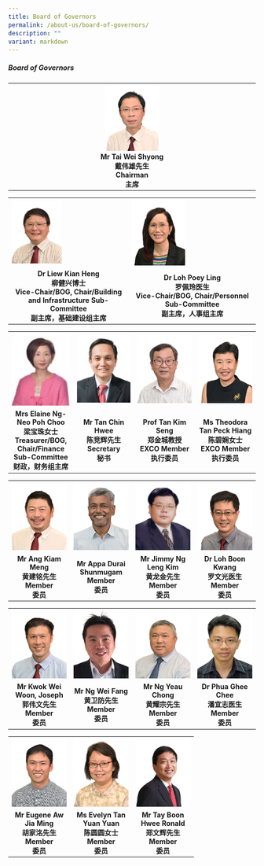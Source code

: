 ```yaml
---
title: Board of Governors
permalink: /about-us/board-of-governors/
description: ""
variant: markdown
---
```

##### Board of Governors

<table style="table-layout: fixed; width: 100%;">
  <tbody>
    <tr>
      <td style="width: 22%; text-align: center;">
        <img style="width: 22%;" src="/images/About%20Us/BOG/bog_chairman.jpg">
        <br>
        <strong>Mr Tai Wei Shyong<br>戴伟雄先生<br>Chairman<br>主席</strong>
      </td>
    </tr>
  </tbody>
</table>

<table style="table-layout: fixed; width: 100%;">
  <tbody>
    <tr>
      <td style="width: 22%; margin-left: 110px;">
        <img style="width: 44%;" src="/images/About%20Us/BOG/bog_vicechair1.jpg">
      </td>
      <td style="width: 22%; margin-left: 145px;">
        <img style="width: 44%;" src="/images/About%20Us/BOG/bog_vicechair2.jpg">
      </td>
    </tr>
    <tr>
      <td align="center">
        <strong>Dr Liew Kian Heng<br>柳健兴博士<br>Vice-Chair/BOG, Chair/Building and Infrastructure Sub-Committee<br>副主席，基础建设组主席</strong>
      </td>
      <td align="center">
        <strong>Dr Loh Poey Ling<br>罗佩玲医生<br>Vice-Chair/BOG, Chair/Personnel Sub-Committee<br>副主席，人事组主席</strong>
      </td>
    </tr>
  </tbody>
</table>



<table style="table-layout: fixed; width: 100%;">
  <tbody>
    <tr>
      <td style="width: 22%; margin-right: 15px;">
        <img style="width: 100%;" src="/images/About%20Us/BOG/bog_treasurer.jpg">
      </td>
      <td style="width: 22%; margin-right: 15px;">
        <img style="width: 100%;" src="/images/About%20Us/BOG/bog_secretary.jpg">
      </td>
      <td style="width: 22%; margin-right: 15px;">
        <img style="width: 100%;" src="/images/About%20Us/BOG/bog_exco1.jpg">
      </td>
      <td style="width: 22%; margin-right: 15px;">
        <img style="width: 100%;" src="/images/About%20Us/BOG/bog_exco2.jpg">
      </td>
    </tr>
    <tr>
      <td align="center"><strong>Mrs Elaine Ng-Neo Poh Choo<br>梁宝珠女士<br>Treasurer/BOG, Chair/Finance Sub-Committee<br>财政，财务组主席</strong></td>
      <td align="center"><strong>Mr Tan Chin Hwee<br>陈竞辉先生<br>Secretary<br>秘书</strong></td>
      <td align="center"><strong>Prof Tan Kim Seng<br>郑金城教授<br>EXCO Member<br>执行委员</strong></td>
      <td align="center"><strong>Ms Theodora Tan Peck Hiang<br>陈碧娴女士<br>EXCO Member<br>执行委员</strong></td>
    </tr>
  </tbody>
</table>

<table style="table-layout: fixed; width: 100%;">
  <tbody>
    <tr>
      <td style="width: 22%; margin-right: 15px;">
        <img style="width: 100%;" src="/images/About%20Us/BOG/bog_member1.jpg">
      </td>
      <td style="width: 22%; margin-right: 15px;">
        <img style="width: 100%;" src="/images/About%20Us/BOG/bog_member2.jpg">
      </td>
      <td style="width: 22%; margin-right: 15px;">
        <img style="width: 100%;" src="/images/About%20Us/BOG/bog_member3.jpg">
      </td>
      <td style="width: 22%; margin-right: 15px;">
        <img style="width: 100%;" src="/images/About%20Us/BOG/bog_member4.jpg">
      </td>
    </tr>
    <tr>
      <td align="center"><strong>Mr Ang Kiam Meng<br>黄建铭先生<br>Member<br>委员</strong></td>
      <td align="center"><strong>Mr Appa Durai Shunmugam<br>Member<br>委员</strong></td>
      <td align="center"><strong>Mr Jimmy Ng Leng Kim<br>黄龙金先生<br>Member<br>委员</strong></td>
      <td align="center"><strong>Dr Loh Boon Kwang<br>罗文光医生<br>Member<br>委员</strong></td>
    </tr>
  </tbody>
</table>


<table style="table-layout: fixed; width: 100%;">
  <tbody>
    <tr>
      <td style="width: 22%; margin-right: 15px;">
        <img style="width: 100%;" src="/images/About%20Us/BOG/bog_member5.jpg">
      </td>
      <td style="width: 22%; margin-right: 15px;">
        <img style="width: 100%;" src="/images/About%20Us/BOG/bog_member6.jpg">
      </td>
      <td style="width: 22%; margin-right: 15px;">
        <img style="width: 100%;" src="/images/About%20Us/BOG/bog_member7.jpg">
      </td>
      <td style="width: 22%; margin-right: 15px;">
        <img style="width: 100%;" src="/images/About%20Us/BOG/bog_member8.jpg">
      </td>
    </tr>
    <tr>
      <td align="center"><strong>Mr Kwok Wei Woon, Joseph<br>郭伟文先生<br>Member<br>委员</strong></td>
      <td align="center"><strong>Mr Ng Wei Fang<br>黄卫防先生<br>Member<br>委员</strong></td>
      <td align="center"><strong>Mr Ng Yeau Chong<br>黄耀宗先生<br>Member<br>委员</strong></td>
      <td align="center"><strong>Dr Phua Ghee Chee<br>潘宜志医生<br>Member<br>委员</strong></td>
    </tr>
  </tbody>
</table>


<table style="table-layout: fixed; width: 75%;">
  <tbody>
    <tr>
      <td style="width: 22%; margin-left: 40px;">
        <img style="width: 100%;" src="/images/About%20Us/BOG/bog_member9.jpg">
      </td>
      <td style="width: 22%; margin-left: 50px;">
        <img style="width: 100%;" src="/images/About%20Us/BOG/bog_member10.jpg">
      </td>
      <td style="width: 22%; margin-left: 60px;">
        <img style="width: 100%;" src="/images/About%20Us/BOG/bog_member11.jpg">
      </td>
    </tr>
    <tr>
      <td align="center"><strong>Mr Eugene Aw Jia Ming<br>胡家洺先生<br>Member<br>委员</strong></td>
      <td align="center"><strong>Ms Evelyn Tan Yuan Yuan<br>陈圆圆女士<br>Member<br>委员</strong></td>
      <td align="center"><strong>Mr Tay Boon Hwee Ronald<br>郑文辉先生<br>Member<br>委员</strong></td>
    </tr>
  </tbody>
</table>